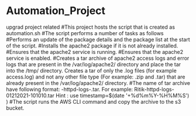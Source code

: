 # Automation_Project
upgrad project related
#This project hosts the script that is created as automation.sh
#The script performs a number of tasks as follows
#Performs an update of the package details and the package list at the start of the script.
#Installs the apache2 package if it is not already installed. 
#Ensures that the apache2 service is running. 
#Ensures that the apache2 service is enabled. 
#Creates a tar archive of apache2 access logs and error logs that are present in the /var/log/apache2/ directory and place the tar into the /tmp/ directory. Creates a tar of only the .log files (for example access.log) and not any other file type (For example: .zip and .tar) that are already present in the /var/log/apache2/ directory. 
#The name of tar archive have following format:  <your _name>-httpd-logs-<timestamp>.tar. For example: Ritik-httpd-logs-01212021-101010.tar                                                             Hint : use timestamp=$(date '+%d%m%Y-%H%M%S') )
#The script runs the AWS CLI command and copy the archive to the s3 bucket. 
